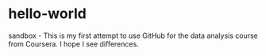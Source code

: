 # hello-world
sandbox - This is my first attempt to use GitHub for the data analysis course from Coursera.
I hope I see differences.
